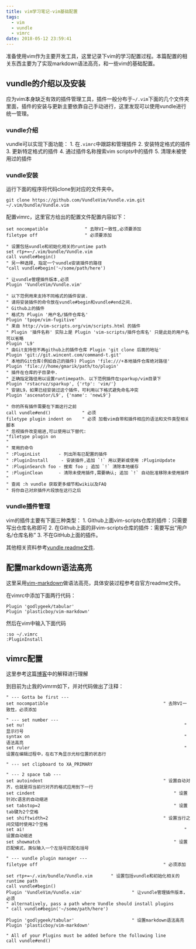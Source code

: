 ```yaml
---
title: vim学习笔记-vim基础配置
tags:
  - vim
  - vundle
  - vimrc
date: 2018-05-12 23:59:41
---
```



准备使用vim作为主要开发工具，这里记录下vim的学习配置过程。本篇配置的相关东西主要为了实现markdown语法高亮，和一些vim的基础配置。

<!--more-->

## vundle的介绍以及安装

应为vim本身缺乏有效的插件管理工具，插件一般分布于`~/.vim`下面的几个文件夹里面，插件的安装与更新主要依靠自己手动进行，这里发现可以使用vundle进行统一管理。

### vundle介绍

vundle可以实现下面功能：
	1. 在`.vimrc`中跟踪和管理插件
	2. 安装特定格式的插件
	3. 更新特定格式的插件
	4. 通过插件名称搜索vim scripts中的插件
	5. 清理未被使用过的插件

### vundle安装

运行下面的程序将代码clone到对应的文件夹中。

```shell
git clone https://github.com/VundleVim/Vundle.vim.git ~/.vim/bundle/Vundle.vim
```

配置vimrc，这里官方给出的配置文件配置内容如下：

```
set nocompatible              " 去除VI一致性,必须要添加
filetype off                  " 必须要添加

" 设置包括vundle和初始化相关的runtime path
set rtp+=~/.vim/bundle/Vundle.vim
call vundle#begin()
" 另一种选择, 指定一个vundle安装插件的路径
"call vundle#begin('~/some/path/here')

" 让vundle管理插件版本,必须
Plugin 'VundleVim/Vundle.vim'

" 以下范例用来支持不同格式的插件安装.
" 请将安装插件的命令放在vundle#begin和vundle#end之间.
" Github上的插件
" 格式为 Plugin '用户名/插件仓库名'
Plugin 'tpope/vim-fugitive'
" 来自 http://vim-scripts.org/vim/scripts.html 的插件
" Plugin '插件名称' 实际上是 Plugin 'vim-scripts/插件仓库名' 只是此处的用户名可以省略
Plugin 'L9'
" 由Git支持但不再github上的插件仓库 Plugin 'git clone 后面的地址'
Plugin 'git://git.wincent.com/command-t.git'
" 本地的Git仓库(例如自己的插件) Plugin 'file:///+本地插件仓库绝对路径'
Plugin 'file:///home/gmarik/path/to/plugin'
" 插件在仓库的子目录中.
" 正确指定路径用以设置runtimepath. 以下范例插件在sparkup/vim目录下
Plugin 'rstacruz/sparkup', {'rtp': 'vim/'}
" 安装L9，如果已经安装过这个插件，可利用以下格式避免命名冲突
Plugin 'ascenator/L9', {'name': 'newL9'}

" 你的所有插件需要在下面这行之前
call vundle#end()            " 必须
filetype plugin indent on    " 必须 加载vim自带和插件相应的语法和文件类型相关脚本
" 忽视插件改变缩进,可以使用以下替代:
"filetype plugin on
"
" 常用的命令
" :PluginList       - 列出所有已配置的插件
" :PluginInstall     - 安装插件,追加 `!` 用以更新或使用 :PluginUpdate
" :PluginSearch foo - 搜索 foo ; 追加 `!` 清除本地缓存
" :PluginClean      - 清除未使用插件,需要确认; 追加 `!` 自动批准移除未使用插件
"
" 查阅 :h vundle 获取更多细节和wiki以及FAQ
" 将你自己对非插件片段放在这行之后
```

### vundle插件管理

vim的插件主要有下面三种类型：
	1. Github上面vim-scripts仓库的插件：只需要写出仓库名称即可
	2. 在Github上面的非vim-scripts仓库的插件：需要写出“用户名/仓库名称”
	3. 不在GitHub上面的插件。


其他相关资料参考[vundle readme文件](https://github.com/VundleVim/Vundle.vim).

## 配置markdown语法高亮

这里采用[vim-markdown](https://github.com/plasticboy/vim-markdown)做语法高亮，具体安装过程参考自官方readme文件。

在vimrc中添加下面两行代码：

```
Plugin 'godlygeek/tabular'
Plugin 'plasticboy/vim-markdown'
```

然后在vim中输入下面代码

```
:so ~/.vimrc
:PluginInstall
```

## vimrc配置

这里参考这篇[博客](https://blog.csdn.net/chuanj1985/article/details/6873830)中的解释进行理解

到目前为止我的vimrm如下，并对代码做出了注释：

```
" --- Gotta be first ---
set nocompatible											" 去除VI一致性，必须添加

" --- set number ---
set nu!																" 显示行号
syntax on															" 语法高亮
set ruler															" 设置在编辑过程中，在右下角显示光标位置的状态行

" --- set clipboard to XA_PRIMARY

" --- 2 space tab ---
set autoindent												" 设置自动对齐，也就是将当前行对齐的格式应用到下一行
set cindent														" 设置针对c语言的自动缩进
set tabstop=2													" 设置tab键为2个空格
set shiftwidth=2											" 设置当行之间交错时使用2个空格
set ai!																" 设置自动缩进
set showmatch													" 设置匹配模式，类似输入一个左括号匹配右括号

" --- vundle plugin manager ---
filetype off		     									" 必须添加

set rtp+=~/.vim/bundle/Vundle.vim 		" 设置包括vundle和初始化相关的runtime path
call vundle#begin()
Plugin 'VundleVim/Vundle.vim'					" 让vundle管理插件版本，必须
" alternatively, pass a path where Vundle should install plugins
" call vundle#begin('~/some/path/here')

Plugin 'godlygeek/tabular'						" 设置markdown语法高亮
Plugin 'plasticboy/vim-markdown'

" All of your Plugins must be added before the following line
call vundle#end()
```

